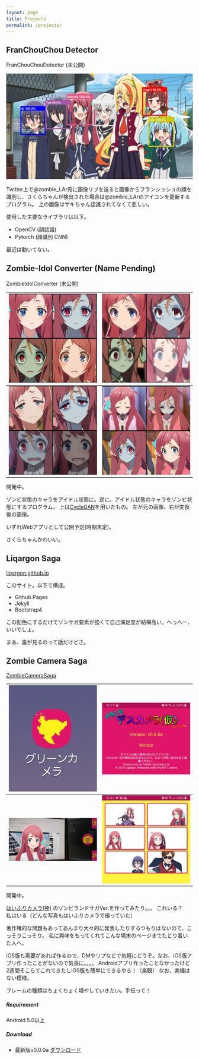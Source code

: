 ```yaml
---
layout: page
title: Projects
permalink: /projects/
---
```


## FranChouChou Detector

<a class="h5 text-zombie-y"><i class="fab fa-github mx-1"></i>FranChouChouDetector (未公開)</a>

![](/images/fccd1.jpg)

Twitter上で@zombie_LAr宛に画像リプを送ると画像からフランシュシュの顔を識別し、さくらちゃんが検出された場合は@zombie_LArのアイコンを更新するプログラム。
上の画像はサキちゃん認識されてなくて悲しい。

使用した主要なライブラリは以下。
- OpenCV (顔認識)
- Pytorch (顔識別 CNN)

最近は動いてない。

## Zombie-Idol Converter (Name Pending)

<a class="h5 text-zombie-y"><i class="fab fa-github mx-1"></i>ZombieIdolConverter (未公開)</a>

|![](/images/zic1.png)|![](/images/zic2.png)|
|---|---|
|![](/images/zic3.png)|![](/images/zic4.png)|

開発中。

ゾンビ状態のキャラをアイドル状態に。逆に、アイドル状態のキャラをゾンビ状態にするプログラム。
上は[CycleGAN](https://arxiv.org/abs/1703.10593)を用いたもの。
左が元の画像、右が変換後の画像。

いずれWebアプリとして公開予定(時期未定)。

さくらちゃんかわいい。

## Liqargon Saga

<a class="h5 text-zombie-y" href="https://github.com/liqargon/liqargon.github.io"><i class="fab fa-github mx-1"></i>liqargon.github.io</a>

このサイト。以下で構成。

- Github Pages
- Jekyll
- Bootstrap4

この配色にするだけでゾンサガ要素が強くて自己満足度が結構高い。へっへー、いいでしょ。

まあ、誰が見るのって話だけどさ。

## Zombie Camera Saga

<a class="h5 text-zombie-y" href="https://github.com/liqargon/ZombieCameraSaga"><i class="fab fa-github mx-1"></i>ZombieCameraSaga</a>

|![](/images/zcs1.jpg)|![](/images/zcs2.jpg)|
|---|---|
|![](/images/zcs3.jpg)|![](/images/zcs4.jpg)|

開発中。

[はいふりカメラ(神)](https://play.google.com/store/apps/details?id=com.haifuriapp)
のゾンビランドサガVer.を作ってみたり。。。
これいる？　私はいる（どんな写真もはいふりカメラで撮っていた）

著作権的な問題もあってあんまり大々的に発表したりするつもりはないので、こっそりこっそり。
私に興味をもってくれてこんな場末のページまでたどり着いた人へ。

iOS版も需要があれば作るので、DMやリプなどで気軽にどうぞ。なお、iOS版アプリ作ったことがないので気長に。。。。
Androidアプリ作ったことなかったけど2週間そこらでこれできたしiOS版も簡単にできるやろ！（楽観）
なお、実機はない模様。

フレームの種類はちょくちょく増やしていきたい。手伝って！

##### Requirement

Android 5.0以上

##### Download

- 最新版v0.0.0a [ダウンロード](https://github.com/liqargon/ZombieCameraSaga/releases/download/v0.0.0a/ZombieCameraSaga_v0_0_0a.apk)

